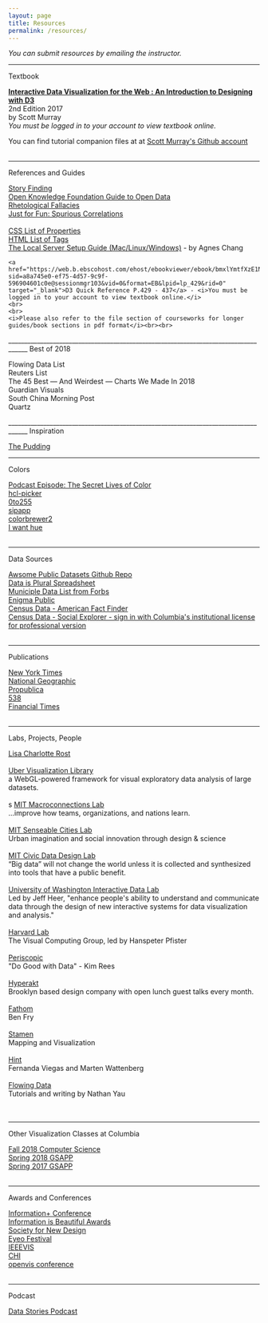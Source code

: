 ```yaml
---
layout: page
title: Resources
permalink: /resources/
---
```


<i>You can submit resources by emailing the instructor.</i>

____________________________________________________________________________________
<span id="rTitle">Textbook</span><br>

<div id ="rItem">
<a href="https://web-b-ebscohost-com.ezproxy.cul.columbia.edu/ehost/detail/detail?vid=0&sid=827c702a-cdb2-4ed6-951e-adfc2f0b5029%40pdc-v-sessmgr06&bdata=JnNpdGU9ZWhvc3QtbGl2ZSZzY29wZT1zaXRl#AN=1570142&db=nlebk" target="_blank"><strong><u>Interactive Data Visualization for the Web : An Introduction to Designing with D3</u></strong> </a><br>
2nd Edition 2017<br>
by Scott Murray<br>
 <i>You must be logged in to your account to view textbook online.</i><br>

You can find tutorial companion files at at <a href="https://github.com/alignedleft/d3-book" target="_blank"><u>Scott Murray's Github account</u></a>
<br>
<br>
</div>


____________________________________________________________________________________
<span id="rTitle">References and Guides</span>


<div id ="rItem">
    <a href="https://flowingdata.com/2018/10/17/ask-the-question-visualize-the-answer/" target="_blank">Story Finding</a><br />
    <a href="https://okfn.org/opendata/how-to-open-data/" target="_blank">Open Knowledge Foundation Guide to Open Data</a><br>
    <a href="https://informationisbeautiful.net/visualizations/rhetological-fallacies/" target="_blank">Rhetological Fallacies</a><br>
    <a href="http://www.tylervigen.com/spurious-correlations" target="_blank">Just for Fun: Spurious Correlations</a><br><br>
    <a href="https://www.w3schools.com/cssref/default.asp" target="_blank">CSS List of Properties</a><br>
    <a href="https://www.w3schools.com/tags/default.asp" target="_blank">HTML List of Tags</a><br>
    <a href="http://agneschang.net/gsapp-dataviz-archhum/t3.shtml" target="_blank">The Local Server Setup Guide (Mac/Linux/Windows)</a> - by Agnes Chang<br>

    <a href="https://web.b.ebscohost.com/ehost/ebookviewer/ebook/bmxlYmtfXzE1NzAxNDJfX0FO0?sid=a8a745e0-ef75-4d57-9c9f-596904601c0e@sessionmgr103&vid=0&format=EB&lpid=lp_429&rid=0" target="_blank">D3 Quick Reference P.429 - 437</a> - <i>You must be logged in to your account to view textbook online.</i>
    <br>
    <br>
    <i>Please also refer to the file section of courseworks for longer guides/book sections in pdf format</i><br><br>
</div>
____________________________________________________________________________________
<span id="rTitle">Best of 2018</span>
<div id="rItem">

<a href="https://flowingdata.com/2018/12/27/best-data-visualization-projects-of-2018/" target="_blank"></a>Flowing Data List<br />
<a href="https://graphics.reuters.com/YEAREND-2018/010081R1358/index.html" target="_blank"></a>Reuters List<br />
<a href="https://fivethirtyeight.com/features/the-45-best-and-weirdest-charts-we-made-in-2018/?ex_cid=538twitter" target="_blank"></a>The 45 Best — And Weirdest — Charts We Made In 2018<br />
<a href="https://twitter.com/GuardianVisuals/status/1076103141836374016" target="_blank"></a>Guardian Visuals<br />
<a href="https://multimedia.scmp.com/culture/article/2177965/2018-in-graphics/index.html" target="_blank"></a>South China Morning Post<br />
<a href="https://qz.com/1513260/the-best-data-visualization-in-2018-according-to-data-visualization-experts/" target="_blank"></a>Quartz<br />

</div>
____________________________________________________________________________________
<span id="rTitle">Inspiration</span>
<div id ="rItem">

<a href="https://pudding.cool" target="_blank">The Pudding</a><br>

</div>

____________________________________________________________________________________

<span id="rTitle">Colors</span>
<div id ="rItem">
<a href="https://99percentinvisible.org/episode/the-secret-lives-of-color/" target="_blank">Podcast Episode: The Secret Lives of Color</a><br>
<a href="http://tristen.ca/hcl-picker/#/hlc/6/1/15534C/E2E062" target="_blank">hcl-picker</a><br>
<a href="http://www.0to255.com/" target="_blank">0to255</a><br>
<a href="https://sipapp.io/" target="_blank">sipapp</a><br>
<a href="http://colorbrewer2.org" target="_blank">colorbrewer2</a><br>
<a href="http://tools.medialab.sciences-po.fr/iwanthue/" target="_blank">I want hue</a><br><br>
</div>

____________________________________________________________________________________
<span id="rTitle">Data Sources</span>
<div id ="rItem">
     <a href="https://github.com/awesomedata/awesome-public-datasets" target="_blank">Awsome Public Datasets Github Repo</a><br>
     <a href="https://docs.google.com/spreadsheets/d/1wZhPLMCHKJvwOkP4juclhjFgqIY8fQFMemwKL2c64vk/edit#gid=0" target="_blank">Data is Plural Spreadsheet</a><br>
     <a href="https://www.forbes.com/sites/metabrown/2017/06/30/quick-links-to-municipal-open-data-portals-for-85-us-cities/#2a1c0342290c" target="_blank">Municiple Data List from Forbs</a><br>
    <a href="https://public.enigma.com/" target="_blank">Enigma Public</a><br>
    <a href="https://factfinder.census.gov/faces/nav/jsf/pages/index.xhtml" target="_blank">Census Data -  American Fact Finder</a><br>
    <a href="https://www.socialexplorer.com/explore-maps" target="_blank">Census Data - Social Explorer - sign in with Columbia's institutional license for professional version</a><br>
    <br>
</div>

____________________________________________________________________________________
<span id="rTitle">Publications</span>
<div id ="rItem">
    <a href="https://www.nytimes.com/interactive/2018/us/2018-year-in-graphics.html" target="_blank">New York Times</a><br>
    <a href="https://www.nationalgeographic.org/" target="_blank">National Geographic</a><br>
    <a href="https://www.propublica.org/" target="_blank">Propublica</a><br>
    <a href="https://fivethirtyeight.com/" target="_blank">538</a><br>
    <a href="https://www.ft.com/chart-doctor" target="_blank">Financial Times</a><br>
    <br>
</div>

____________________________________________________________________________________
<span id="rTitle">Labs, Projects, People</span>
<div id ="rItem">
   <a href="https://lisacharlotterost.github.io/"target="_blank">Lisa Charlotte Rost<br /><br />
    <a href="http://deck.gl/#/" target="_blank">Uber Visualization Library</a><br> a WebGL-powered framework for visual exploratory data analysis of large datasets.<br><br>s
    <a href="http://macro.media.mit.edu/" target="_blank">MIT Macroconnections Lab</a><br> ...improve how teams, organizations, and nations learn.<br><br>
    <a href="http://senseable.mit.edu/" target="_blank">MIT Senseable Cities Lab</a><br>  Urban imagination and social innovation through design & science<br><br>
    <a href="http://civicdatadesignlab.mit.edu/" target="_blank">MIT Civic Data Design Lab</a><br>  “Big data” will not change the world unless it is collected and synthesized into tools that have a public benefit.<br><br>
    <a href="http://idl.cs.washington.edu/" target="_blank">University of Washington Interactive Data Lab</a><br>Led by Jeff Heer, "enhance people's ability to understand and communicate data through the design of new interactive systems for data visualization and analysis."<br><br> 
    <a href="https://vcg.seas.harvard.edu/" target="_blank">Harvard Lab</a><br>The Visual Computing Group, led by Hanspeter Pfister<br><br>
    <a href="https://periscopic.com/" target="_blank">Periscopic</a><br>"Do Good with Data" - Kim Rees<br><br>
    <a href="http://www.hyperakt.com/" target="_blank">Hyperakt</a><br> Brooklyn based design company with open lunch guest talks every month.<br><br>
    <a href="https://fathom.info/" target="_blank">Fathom</a><br> Ben Fry<br><br>
    <a href="https://stamen.com/" target="_blank">Stamen</a><br> Mapping and Visualization <br><br>
    <a href="http://hint.fm/wind/" target="_blank">Hint</a><br> Fernanda Viegas and Marten Wattenberg<br><br>
    <a href="https://flowingdata.com/" target="_blank">Flowing Data</a><br> Tutorials and writing by Nathan Yau <br><br>
    <br>
</div>


____________________________________________________________________________________
<span id="rTitle">Other Visualization Classes at Columbia</span>
<div id ="rItem">
<a href="https://columbiaviz.github.io/2018f_w4995/" target="_blank">Fall 2018 Computer Science</a><br> 
<a href="http://agneschang.net/gsapp-dataviz-archhum/" target="_blank">Spring 2018 GSAPP</a><br>
<a href="https://github.com/juanfrans-courses/dataViz_arch_hum/blob/master/Spring_2017/Syllabus.md" target="_blank">Spring 2017 GSAPP</a><br><br>
</div>

____________________________________________________________________________________
<span id="rTitle">Awards and Conferences</span>
<div id ="rItem">
<a href="http://informationplusconference.com/" target="_blank">Information+ Conference</a><br>
<a href="https://www.informationisbeautifulawards.com/news/118-the-nyt-s-best-data-visualizations-of-the-year
" target="_blank">Information is Beautiful Awards</a><br>
<a href="https://www.snd.org/" target="_blank">Society for New Design</a><br>
<a href="http://eyeofestival.com/" target="_blank">Eyeo Festival</a><br>
<a href="http://ieeevis.org/year/2019/welcome" target="_blank">IEEEVIS</a><br>
<a href="https://chi2019.acm.org/" target="_blank">CHI</a><br>
<a href="http://www.openvisconf.com/" target="_blank">openvis conference</a><br>
<br>
</div>

____________________________________________________________________________________
<span id="rTitle">Podcast</span>
<div id ="rItem">
    <a href="http://datastori.es/" target="_blank">Data Stories Podcast</a><br>
    <br>
</div>

